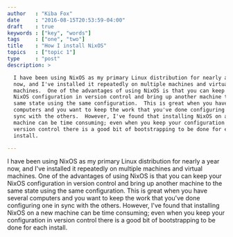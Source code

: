 ```yaml
---
author   : "Kiba Fox"
date     : "2016-08-15T20:53:59-04:00"
draft    : true
keywords : ["key", "words"]
tags     : ["one", "two"]
title    : "How I install NixOS"
topics   : ["topic 1"]
type     : "post"
description: >

  I have been using NixOS as my primary Linux distribution for nearly a year
  now, and I've installed it repeatedly on multiple machines and virtual
  machines.  One of the advantages of using NixOS is that you can keep your
  NixOS configuration in version control and bring up another machine to the
  same state using the same configuration.  This is great when you have several
  computers and you want to keep the work that you've done configuring one in
  sync with the others.  However, I've found that installing NixOS on a new
  machine can be time consuming; even when you keep your configuration in
  version control there is a good bit of bootstrapping to be done for each
  install.

---
```


I have been using NixOS as my primary Linux distribution for nearly a year now,
and I've installed it repeatedly on multiple machines and virtual machines.  One
of the advantages of using NixOS is that you can keep your NixOS configuration
in version control and bring up another machine to the same state using the same
configuration.  This is great when you have several computers and you want to
keep the work that you've done configuring one in sync with the others.
However, I've found that installing NixOS on a new machine can be time
consuming; even when you keep your configuration in version control there is
a good bit of bootstrapping to be done for each install.

